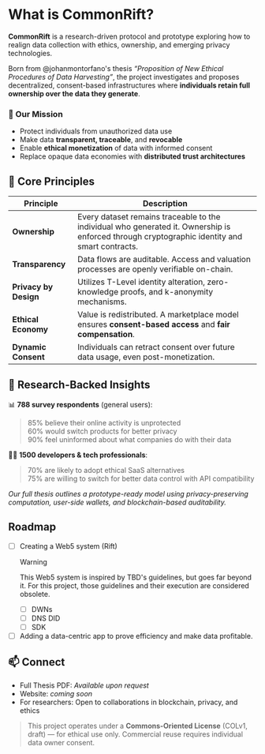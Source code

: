 # What is CommonRift?

**CommonRift** is a research-driven protocol and prototype exploring how to realign data collection with ethics, ownership, and emerging privacy technologies.  

Born from @johanmontorfano's thesis *“Proposition of New Ethical Procedures of Data Harvesting”*, the project investigates and proposes decentralized, consent-based infrastructures where **individuals retain full ownership over the data they generate**.

### 🎯 Our Mission

- Protect individuals from unauthorized data use
- Make data **transparent, traceable**, and **revocable**
- Enable **ethical monetization** of data with informed consent
- Replace opaque data economies with **distributed trust architectures**

## 🧠 Core Principles

| Principle               | Description |
|------------------------|-------------|
| **Ownership**         | Every dataset remains traceable to the individual who generated it. Ownership is enforced through cryptographic identity and smart contracts. |
| **Transparency**      | Data flows are auditable. Access and valuation processes are openly verifiable on-chain. |
| **Privacy by Design** | Utilizes T-Level identity alteration, zero-knowledge proofs, and k-anonymity mechanisms. |
| **Ethical Economy**   | Value is redistributed. A marketplace model ensures **consent-based access** and **fair compensation**. |
| **Dynamic Consent**   | Individuals can retract consent over future data usage, even post-monetization. |

## 🧪 Research-Backed Insights

📊 **788 survey respondents** (general users):  
> 85% believe their online activity is unprotected  
> 60% would switch products for better privacy  
> 90% feel uninformed about what companies do with their data  

👨‍💻 **1500 developers & tech professionals**:  
> 70% are likely to adopt ethical SaaS alternatives  
> 75% are willing to switch for better data control with API compatibility  

*Our full thesis outlines a prototype-ready model using privacy-preserving computation, user-side wallets, and blockchain-based auditability.*

## Roadmap

- [ ] Creating a Web5 system (Rift)
    > [!WARNING]
    > This Web5 system is inspired by TBD's guidelines, but goes far beyond it. For
    > this project, those guidelines and their execution are considered obsolete.
    - [ ] DWNs
    - [ ] DNS DID
    - [ ] SDK
- [ ] Adding a data-centric app to prove efficiency and make data profitable.

## 📫 Connect

- Full Thesis PDF: *Available upon request*
- Website: *coming soon*
- For researchers: Open to collaborations in blockchain, privacy, and ethics


> This project operates under a **Commons-Oriented License** (COLv1, draft) — for ethical use only. Commercial reuse requires individual data owner consent.

